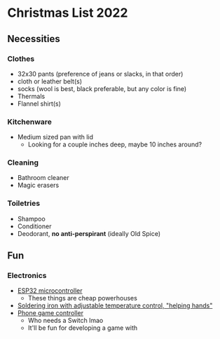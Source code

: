 # Christmas List 2022

## Necessities

### Clothes
* 32x30 pants (preference of jeans or slacks, in that order)
* cloth or leather belt(s)
* socks (wool is best, black preferable, but any color is fine)
* Thermals
* Flannel shirt(s)

### Kitchenware
* Medium sized pan with lid
    * Looking for a couple inches deep, maybe 10 inches around?

### Cleaning
* Bathroom cleaner
* Magic erasers

### Toiletries
* Shampoo
* Conditioner
* Deodorant, **no anti-perspirant** (ideally Old Spice)

## Fun

### Electronics
* [ESP32 microcontroller](https://www.amazon.com/s?k=esp32)
   * These things are cheap powerhouses
* [Soldering iron with adjustable temperature control, "helping hands"](https://www.amazon.com/s?k=soldering+iron+for+small+electronics+with+helping+hands)
* [Phone game controller](https://www.amazon.com/s?k=phone+game+controller)
    * Who needs a Switch lmao
    * It'll be fun for developing a game with


